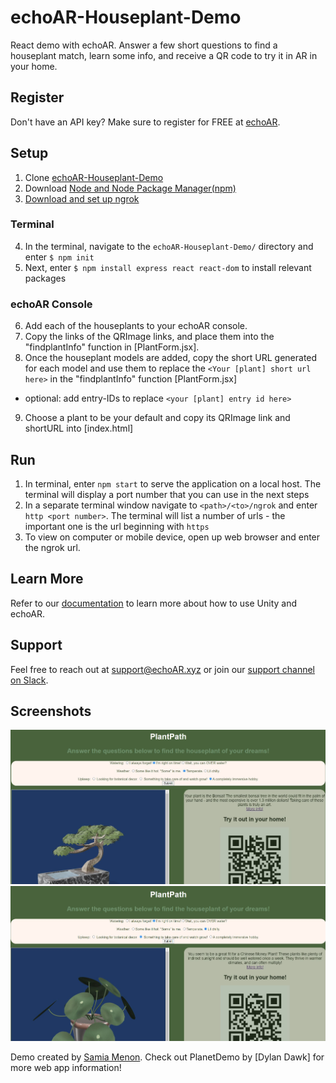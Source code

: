 # echoAR-Houseplant-Demo
React demo with echoAR.  Answer a few short questions to find a houseplant match, learn some info, and receive a QR code to try it in AR in your home.

## Register
Don't have an API key? Make sure to register for FREE at [echoAR](https://www.echoar.xyz/).

## Setup
1. Clone [echoAR-Houseplant-Demo](https://github.com/samia-mnn/echoAR-Houseplant-Demo/)
2. Download [Node and Node Package Manager(npm)](https://nodejs.org/en/)
3. [Download and set up ngrok](https://ngrok.com/download)

### Terminal
4. In the terminal, navigate to the ```echoAR-Houseplant-Demo/``` directory and enter ```$ npm init```
5. Next, enter ```$ npm install express react react-dom``` to install relevant packages

### echoAR Console
6. Add each of the houseplants to your echoAR console.
7. Copy the links of the QRImage links, and place them into the "findplantInfo" function in [PlantForm.jsx]. 
8. Once the houseplant models are added, copy the short URL generated for each model and use them to replace the ```<Your [plant] short url here>``` in the "findplantInfo" function [PlantForm.jsx]
  * optional: add entry-IDs to replace ```<your [plant] entry id here>```
9. Choose a plant to be your default and copy its QRImage link and shortURL into [index.html]

## Run
1. In terminal, enter ```npm start``` to serve the application on a local host. The terminal will display a port number that you can use in the next steps
2. In a separate terminal window navigate to ```<path>/<to>/ngrok``` and enter ```http <port number>```. The terminal will list a number of urls - the important one is the url beginning with  ```https```
3. To view on computer or mobile device, open up web browser and enter the ngrok url.


## Learn More
Refer to our [documentation](https://docs.echoar.xyz/unity/) to learn more about how to use Unity and echoAR.

## Support
Feel free to reach out at [support@echoAR.xyz](support@echoAR.xyz) or join our [support channel on Slack](https://join.slack.com/t/echoar/shared_invite/enQtNTg4NjI5NjM3OTc1LWU1M2M2MTNlNTM3NGY1YTUxYmY3ZDNjNTc3YjA5M2QyNGZiOTgzMjVmZWZmZmFjNGJjYTcxZjhhNzk3YjNhNjE).

## Screenshots
![Demo Bonsai](images/bonsai.JPG)
![Demo Money Plant](images/money.JPG)

Demo created by [Samia Menon](https://github.com/samia-mnn/). Check out PlanetDemo by [Dylan Dawk] for more web app information!

